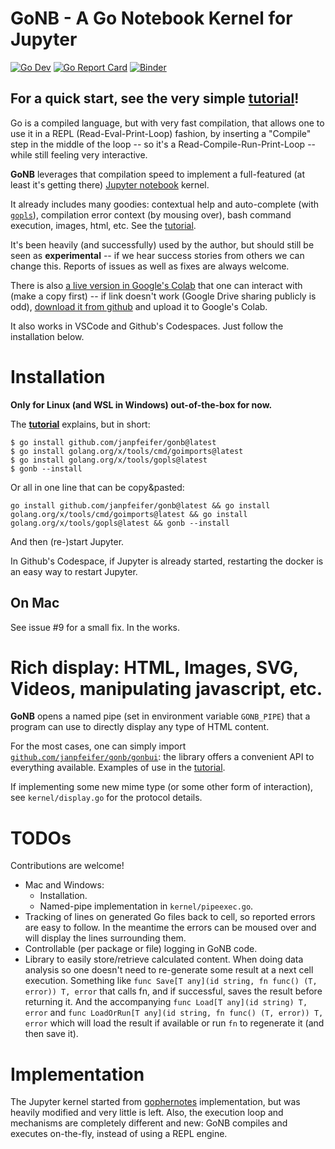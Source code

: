 # GoNB - A Go Notebook Kernel for Jupyter

[![Go Dev](https://img.shields.io/badge/go.dev-reference-007d9c?logo=go&logoColor=white)](https://pkg.go.dev/github.com/janpfeifer/gonb?tab=doc)
[![Go Report Card](https://goreportcard.com/badge/github.com/janpfeifer/gonb)](https://goreportcard.com/report/github.com/janpfeifer/gonb)
[![Binder](https://mybinder.org/badge_logo.svg)](https://mybinder.org/v2/gh/janpfeifer/gonb/HEAD?labpath=examples%2Ftutorial.ipynb)

## For a quick start, see the very simple [**tutorial**](examples/tutorial.ipynb)!

Go is a compiled language, but with very fast compilation, that allows one to use
it in a REPL (Read-Eval-Print-Loop) fashion, by inserting a "Compile" step in the middle
of the loop -- so it's a Read-Compile-Run-Print-Loop -- while still feeling very interactive. 

**GoNB** leverages that compilation speed to implement a full-featured (at least it's getting there)
[Jupyter notebook](https://jupyter.org/) kernel.

It already includes many goodies: contextual help and auto-complete (with 
[`gopls`](https://github.com/golang/tools/tree/master/gopls)), compilation error context (by
mousing over), bash command execution, images, html, etc. See the [tutorial](examples/tutorial.ipynb).

It's been heavily (and successfully) used by the author, but should still be seen as **experimental** -- 
if we hear success stories from others we can change this. Reports of issues as well as fixes are 
always welcome.

There is also
[a live version in Google's Colab](https://colab.research.google.com/drive/1vUd3SSoOm2K6UQLnkJQursZZx4CaIT_1?usp=sharing)
that one can interact with (make a copy first) -- if link doesn't work (Google Drive sharing publicly
is odd), [download it from github](examples/google_colab_demo.ipynb) and upload it to Google's Colab.

It also works in VSCode and Github's Codespaces. Just follow the installation below.

# Installation

**Only for Linux (and WSL in Windows) out-of-the-box for now.**

The [**tutorial**](examples/tutorial.ipynb) explains, but in short:

```
$ go install github.com/janpfeifer/gonb@latest
$ go install golang.org/x/tools/cmd/goimports@latest
$ go install golang.org/x/tools/gopls@latest
$ gonb --install
```

Or all in one line that can be copy&pasted:

```
go install github.com/janpfeifer/gonb@latest && go install golang.org/x/tools/cmd/goimports@latest && go install golang.org/x/tools/gopls@latest && gonb --install
```

And then (re-)start Jupyter.

In Github's Codespace, if Jupyter is already started, restarting the docker is an easy way to restart Jupyter.

## On Mac

See issue #9 for a small fix. In the works.

# Rich display: HTML, Images, SVG, Videos, manipulating javascript, etc.

**GoNB** opens a named pipe (set in environment variable `GONB_PIPE`) that a program can use to directly
display any type of HTML content. 

For the most cases, one can simply import 
[`github.com/janpfeifer/gonb/gonbui`](https://pkg.go.dev/github.com/janpfeifer/gonb/gonbui):
the library offers a convenient API to everything available. Examples of use in the
[tutorial](examples/tutorial.ipynb). 

If implementing some new mime type (or some other form of interaction), see `kernel/display.go` for the protocol
details.

# TODOs

Contributions are welcome! 

* Mac and Windows: 
  * Installation.
  * Named-pipe implementation in `kernel/pipeexec.go`.
* Tracking of lines on generated Go files back to cell, so reported errors are easy to
  follow. In the meantime the errors can be moused over and will display the lines
  surrounding them.
* Controllable (per package or file) logging in GoNB code. 
* Library to easily store/retrieve calculated content. When doing data analysis so 
  one doesn't need to re-generate some result at a next cell execution. Something
  like `func Save[T any](id string, fn func() (T, error)) T, error` that calls
  fn, and if successful, saves the result before returning it. And the accompanying
  `func Load[T any](id string) T, error` and 
  `func LoadOrRun[T any](id string, fn func() (T, error)) T, error` which will 
  load the result if available or run `fn` to regenerate it (and then save it).

# Implementation

The Jupyter kernel started from [gophernotes](https://github.com/gopherdata/gophernotes)
implementation, but was heavily modified and very little is left. Also, the execution loop
and mechanisms are completely different and new: GoNB compiles and executes on-the-fly,
instead of using a REPL engine.